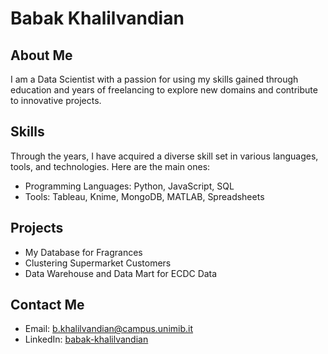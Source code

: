 # Babak Khalilvandian

## About Me

I am a Data Scientist with a passion for using my skills gained through education and years of freelancing to explore new domains and contribute to innovative projects.

## Skills

Through the years, I have acquired a diverse skill set in various languages, tools, and technologies. Here are the main ones:
* Programming Languages: Python, JavaScript, SQL
* Tools: Tableau, Knime, MongoDB, MATLAB, Spreadsheets

## Projects

* My Database for Fragrances
* Clustering Supermarket Customers
* Data Warehouse and Data Mart for ECDC Data

## Contact Me

* Email: b.khalilvandian@campus.unimib.it
* LinkedIn: [babak-khalilvandian](www.linkedin.com/in/babak-khalilvandian)
